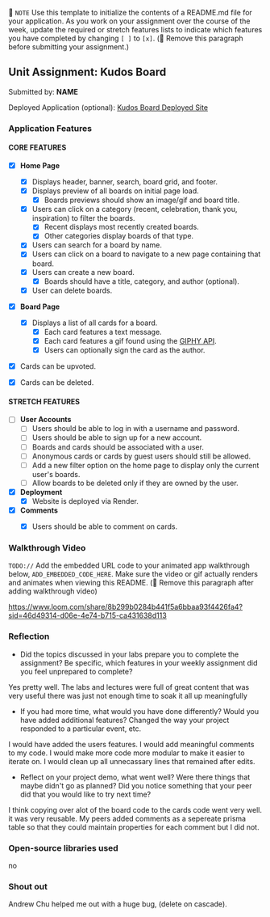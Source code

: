 📝 `NOTE` Use this template to initialize the contents of a README.md file for your application. As you work on your assignment over the course of the week, update the required or stretch features lists to indicate which features you have completed by changing `[ ]` to `[x]`. (🚫 Remove this paragraph before submitting your assignment.)

## Unit Assignment: Kudos Board

Submitted by: **NAME**

Deployed Application (optional): [Kudos Board Deployed Site](https://kudos-board-1-y1i3.onrender.com/)

### Application Features

#### CORE FEATURES

- [x] **Home Page**
  - [x] Displays header, banner, search, board grid, and footer.
  - [x] Displays preview of all boards on initial page load.
    - [x] Boards previews should show an image/gif and board title.
  - [x] Users can click on a category (recent, celebration, thank you, inspiration) to filter the boards.
    - [x] Recent displays most recently created boards.
    - [x] Other categories display boards of that type.
  - [x] Users can search for a board by name.
  - [x] Users can click on a board to navigate to a new page containing that board.
  - [x] Users can create a new board.
    - [x] Boards should have a title, category, and author (optional).
  - [x] User can delete boards.
  
- [x] **Board Page**
  - [x] Displays a list of all cards for a board.
    -  [x] Each card features a text message.
    -  [x] Each card features a gif found using the [GIPHY API](https://developers.giphy.com/docs/api/).
    -  [x] Users can optionally sign the card as the author.  
-   [x] Cards can be upvoted.
-   [x] Cards can be deleted.


#### STRETCH FEATURES


- [ ] **User Accounts**
  - [ ] Users should be able to log in with a username and password.
  - [ ] Users should be able to sign up for a new account.
  - [ ]  Boards and cards should be associated with a user.
    - [ ]  Anonymous cards or cards by guest users should still be allowed.
  - [ ] Add a new filter option on the home page to display only the current user's boards.
  - [ ] Allow boards to be deleted only if they are owned by the user.
- [x] **Deployment**
  - [x] Website is deployed via Render.
- [x] **Comments**
  - [x] Users should be able to comment on cards.


### Walkthrough Video

`TODO://` Add the embedded URL code to your animated app walkthrough below, `ADD_EMBEDDED_CODE_HERE`. Make sure the video or gif actually renders and animates when viewing this README. (🚫 Remove this paragraph after adding walkthrough video)

https://www.loom.com/share/8b299b0284b441f5a6bbaa93f4426fa4?sid=46d49314-d06e-4e74-b715-ca431638d113

### Reflection

* Did the topics discussed in your labs prepare you to complete the assignment? Be specific, which features in your weekly assignment did you feel unprepared to complete?

Yes pretty well. The labs and lectures were full of great content that was very useful there was just not enough time to soak it all up meaningfully

* If you had more time, what would you have done differently? Would you have added additional features? Changed the way your project responded to a particular event, etc.
  
I would have added the users features. I would add meaningful comments to my code. I would make more code more modular to make it easier to iterate on. I would clean up all unnecassary lines that remained after edits.


* Reflect on your project demo, what went well? Were there things that maybe didn't go as planned? Did you notice something that your peer did that you would like to try next time?

I think copying over alot of the board code to the cards code went very well. it was very reusable. My peers added comments as a sepereate prisma table so that they could maintain properties for each comment but I did not.
### Open-source libraries used

no
### Shout out

Andrew Chu helped me out with a huge bug, (delete on cascade).